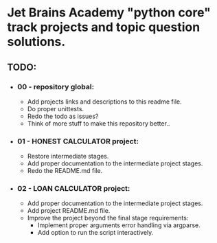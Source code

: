 # Jet Brains Academy "python core" track projects and topic question solutions.


## TODO:
- ### 00 - repository global: 
    - Add projects links and descriptions to this readme file.
    - Do proper unittests.
    - Redo the todo as issues?
    - Think of more stuff to make this repository better..
- ### 01 - HONEST CALCULATOR project:
  - Restore intermediate stages.
  - Add proper documentation to the intermediate project stages.
  - Redo the README.md file.
- ### 02 - LOAN CALCULATOR project:
    - Add proper documentation to the intermediate project stages.
    - Add project README.md file.
    - Improve the project beyond the final stage requirements:
      - Implement proper arguments error handling via argparse.
      - Add option to run the script interactively.

